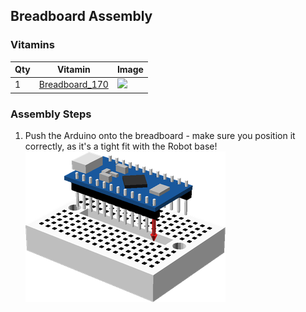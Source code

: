 ## Breadboard Assembly

### Vitamins

 Qty | Vitamin | Image 
 --- | --- | ---
  1  | [Breadboard_170](../vitamins/Breadboard.scad) | ![](../vitamins/views/Breadboard_170.png)



### Assembly Steps

1. Push the Arduino onto the breadboard - make sure you position it correctly, as it's a tight fit with the Robot base!
![](../images/BreadboardAssembly_Step1.png)
